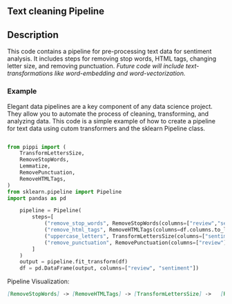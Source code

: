 ## Text cleaning Pipeline

## Description
This code contains a pipeline for pre-processing text data for sentiment analysis. It includes steps for removing stop words, HTML tags, changing letter size, and removing punctuation.
*Future code will include text-transformations like word-embedding and word-vectorization.*

### Example
Elegant data pipelines are a key component of any data science project. They allow you to automate the process of cleaning, transforming, and analyzing data. This code is a simple example of how to create a pipeline for text data using cutom transformers and the sklearn Pipeline class.

``` python

from pippi import (
    TransformLettersSize,
    RemoveStopWords,
    Lemmatize,
    RemovePunctuation,
    RemoveHTMLTags,
)
from sklearn.pipeline import Pipeline
import pandas as pd

    pipeline = Pipeline(
        steps=[
            ("remove_stop_words", RemoveStopWords(columns=["review","sentiment"])),
            ("remove_html_tags", RemoveHTMLTags(columns=df.columns.to_list())),
            ("uppercase_letters", TransformLettersSize(columns=["sentiment"], case_transform="upper")),
            ("remove_punctuation", RemovePunctuation(columns=["review"])),
        ]
    )
    output = pipeline.fit_transform(df)
    df = pd.DataFrame(output, columns=["review", "sentiment"])

```
Pipeline Visualization:

``` markdown
[RemoveStopWords] -> [RemoveHTMLTags] -> [TransformLettersSize] ->   [RemovePunctuation]
```

